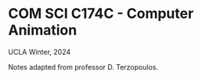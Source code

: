 # COM SCI C174C - Computer Animation

UCLA Winter, 2024

Notes adapted from professor D. Terzopoulos.
